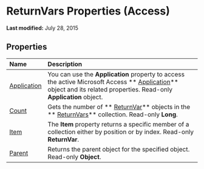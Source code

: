 
# ReturnVars Properties (Access)

 **Last modified:** July 28, 2015


## Properties



|**Name**|**Description**|
|:-----|:-----|
| [Application](f27f1d56-7cf7-49f9-b37b-9b6cc272f9b5.md)|You can use the  **Application** property to access the active Microsoft Access ** [Application](aefb0713-97e6-e2c7-e530-8fd2e1316a55.md)** object and its related properties. Read-only **Application** object.|
| [Count](48522383-2cc5-4c44-be92-d51bd87e935a.md)|Gets the number of  ** [ReturnVar](8ad5254d-a249-46ba-ac5d-14943179ce05.md)** objects in the ** [ReturnVars](3cc16825-665f-4bd8-a606-6b3b93594659.md)** collection. Read-only **Long**.|
| [Item](b6bdac31-e39d-434b-8ec4-28cee04389b8.md)|The  **Item** property returns a specific member of a collection either by position or by index. Read-only **ReturnVar**.|
| [Parent](0abf087b-bf96-4e1d-9499-56ccc1c07234.md)|Returns the parent object for the specified object. Read-only  **Object**.|
